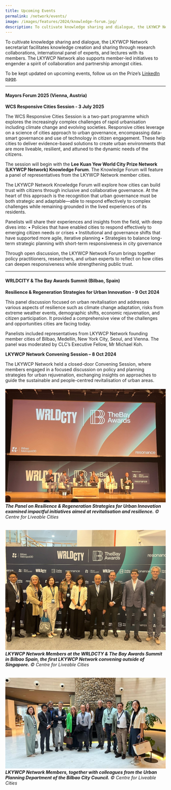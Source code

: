 ```yaml
---
title: Upcoming Events
permalink: /network/events/
image: /images/features/2024/knowledge-forum.jpg/
description: To cultivate knowledge sharing and dialogue, the LKYWCP Network secretariat organises events such as panels and lectures featuring its members. The LKYWCP Network also supports member-led events to engender a spirit of collaboration and partnerships amongst cities.
---
```


To cultivate knowledge sharing and dialogue, the LKYWCP Network secretariat facilitates knowledge creation and sharing through research collaborations, international panel of experts, and lectures with its members. The LKYWCP Network also supports member-led initiatives to engender a spirit of collaboration and partnership amongst cities.

To be kept updated on upcoming events, follow us on the Prize’s [LinkedIn page](https://www.linkedin.com/company/worldcityprize/).

---

#### **Mayors Forum 2025 (Vienna, Austria)**

**WCS Responsive Cities Session - 3 July 2025**

The WCS Responsive Cities Session is a two-part programme which explores the increasingly complex challenges of rapid urbanisation including climate change and evolving societies. Responsive cities leverage on a science of cities approach to urban governance, encompassing data-smart governance and use of technology in citizen engagement. These help cities to deliver evidence-based solutions to create urban environments that are more liveable, resilient, and attuned to the dynamic needs of the citizens.

The session will begin with the **Lee Kuan Yew World City Prize Network (LKYWCP Network) Knowledge Forum**. The Knowledge Forum will feature a panel of representatives from the LKYWCP Network member cities.

The LKYWCP Network Knowledge Forum will explore how cities can build trust with citizens through inclusive and collaborative governance. At the heart of this approach is the recognition that urban governance must be both strategic and adaptable—able to respond effectively to complex challenges while remaining grounded in the lived experiences of its residents.

Panelists will share their experiences and insights from the field, with deep dives into:
•	Policies that have enabled cities to respond effectively to emerging citizen needs or crises
•	Institutional and governance shifts that have supported more agile, iterative planning
•	Strategies to balance long-term strategic planning with short-term responsiveness in city governance

Through open discussion, the LKYWCP Network Forum brings together policy practitioners, researchers, and urban experts to reflect on how cities can deepen responsiveness while strengthening public trust.

---

#### **WRLDCITY & The Bay Awards Summit (Bilbao, Spain)**

**Resilience & Regeneration Strategies for Urban Innovation - 9 Oct 2024**

This panel discussion focused on urban revitalisation and addresses various aspects of resilience such as climate change adaptation, risks from extreme weather events, demographic shifts, economic rejuvenation, and citizen participation. It provided a comprehensive view of the challenges and opportunities cities are facing today.

Panelists included representatives from LKYWCP Network founding member cities of Bilbao, Medellín, New York City, Seoul, and Vienna. The panel was moderated by CLC’s Executive Fellow, Mr Michael Koh.

**LKYWCP Network Convening Session – 8 Oct 2024**

The LKYWCP Network held a closed-door Convening Session, where members engaged in a focused discussion on policy and planning strategies for urban rejuvenation, exchanging insights on approaches to guide the sustainable and people-centred revitalisation of urban areas.

###### ![Knowledge Forum](/images/features/2024/bilbao-1.jpg)**The Panel on Resilience & Regeneration Strategies for Urban Innovation examined impactful initiatives aimed at revitalisation and resilience.** © Centre for Liveable Cities

###### ![Knowledge Forum](/images/features/2024/bilbao-2.jpg)**LKYWCP Network Members at the WRLDCTY & The Bay Awards Summit in Bilbao Spain, the first LKYWCP Network convening outside of Singapore.** © Centre for Liveable Cities

###### ![Knowledge Forum](/images/features/2024/bilbao-3.jpg)**LKYWCP Network Members, together with colleagues from the Urban Planning Department of the Bilbao City Council.** © Centre for Liveable Cities
